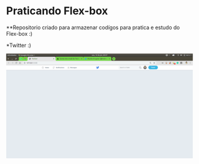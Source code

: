 # Praticando Flex-box

\*\*Repositorio criado para armazenar codígos para pratica e estudo do Flex-box :)

\*Twitter :)

![Exemplo de layout do Twitter](https://github.com/murilokrugner/flexbox/blob/master/imgReadme/exemplo.png)

